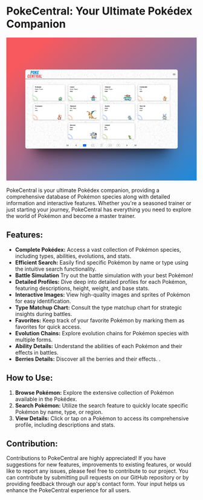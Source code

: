 # PokeCentral: Your Ultimate Pokédex Companion

![Preview](public/Mock.png)

PokeCentral is your ultimate Pokédex companion, providing a comprehensive database of Pokémon species along with detailed information and interactive features. Whether you're a seasoned trainer or just starting your journey, PokeCentral has everything you need to explore the world of Pokémon and become a master trainer.

## Features:
- **Complete Pokédex:** Access a vast collection of Pokémon species, including types, abilities, evolutions, and stats.
- **Efficient Search:** Easily find specific Pokémon by name or type using the intuitive search functionality.
- **Battle Simulation** Try out the battle simulation with your best Pokémon!
- **Detailed Profiles:** Dive deep into detailed profiles for each Pokémon, featuring descriptions, height, weight, and base stats.
- **Interactive Images:** View high-quality images and sprites of Pokémon for easy identification.
- **Type Matchup Chart:** Consult the type matchup chart for strategic insights during battles.
- **Favorites:** Keep track of your favorite Pokémon by marking them as favorites for quick access.
- **Evolution Chains:** Explore evolution chains for Pokémon species with multiple forms.
- **Ability Details:** Understand the abilities of each Pokémon and their effects in battles.
- **Berries Details:** Discover all the berries and their effects.
.

## How to Use:
1. **Browse Pokémon:** Explore the extensive collection of Pokémon available in the Pokédex.
2. **Search Pokémon:** Utilize the search feature to quickly locate specific Pokémon by name, type, or region.
3. **View Details:** Click or tap on a Pokémon to access its comprehensive profile, including descriptions and stats.

## Contribution:
Contributions to PokeCentral are highly appreciated! If you have suggestions for new features, improvements to existing features, or would like to report any issues, please feel free to contribute to our project. You can contribute by submitting pull requests on our GitHub repository or by providing feedback through our app's contact form. Your input helps us enhance the PokeCentral experience for all users.
